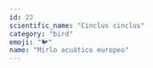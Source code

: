 ```yaml
---
id: 22
scientific_name: "Cinclus cinclus"
category: "bird"
emoji: "🐦"
name: "Mirlo acuático europeo"
---
```

